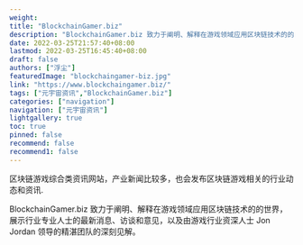 ```yaml
---
weight: 
title: "BlockchainGamer.biz"
description: "BlockchainGamer.biz 致力于阐明、解释在游戏领域应用区块链技术的的世界，展示行业专业人士的最新消息、访谈和意见，以及由游戏行业资深人士 Jon Jordan 领导的精湛团队的深刻见解"
date: 2022-03-25T21:57:40+08:00
lastmod: 2022-03-25T16:45:40+08:00
draft: false
authors: ["浮尘"]
featuredImage: "blockchaingamer-biz.jpg"
link: "https://www.blockchaingamer.biz/"
tags: ["元宇宙资讯","BlockchainGamer.biz"]
categories: ["navigation"]
navigation: ["元宇宙资讯"]
lightgallery: true
toc: true
pinned: false
recommend: false
recommend1: false
---
```

区块链游戏综合类资讯网站，产业新闻比较多，也会发布区块链游戏相关的行业动态和资讯.

BlockchainGamer.biz 致力于阐明、解释在游戏领域应用区块链技术的的世界，展示行业专业人士的最新消息、访谈和意见，以及由游戏行业资深人士 Jon Jordan 领导的精湛团队的深刻见解。
